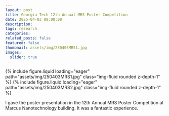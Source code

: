 ```yaml
---
layout: post
title: Georgia Tech 12th Annual MRS Poster Competition
date: 2025-04-03 09:00:00
description:
tags: research
categories:
related_posts: false
featured: false
thumbnail: assets/img/250403MRS1.jpg
images:
  slider: true
---
```


<swiper-container keyboard="true" navigation="true" pagination="true" pagination-clickable="true" pagination-dynamic-bullets="true" rewind="true">
  <swiper-slide>{% include figure.liquid loading="eager" path="assets/img/250403MRS1.jpg" class="img-fluid rounded z-depth-1" %}</swiper-slide>
  <swiper-slide>{% include figure.liquid loading="eager" path="assets/img/250403MRS2.jpg" class="img-fluid rounded z-depth-1" %}</swiper-slide>
</swiper-container>

I gave the poster presentation in the 12th Annual MRS Poster Competition at Marcus Nanotechnology building. It was a fantastic experience.
